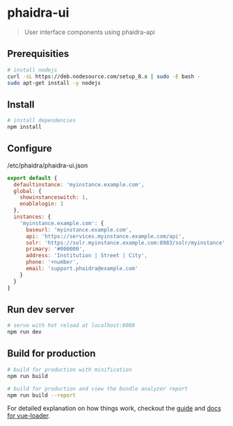 # phaidra-ui

> User interface components using phaidra-api

## Prerequisities

``` bash
# install nodejs
curl -sL https://deb.nodesource.com/setup_8.x | sudo -E bash -
sudo apt-get install -y nodejs
```

## Install

``` bash
# install dependencies
npm install
```

## Configure

/etc/phaidra/phaidra-ui.json
```js
export default {
  defaultinstance: 'myinstance.example.com',
  global: {
    showinstanceswitch: 1,
    enablelogin: 1
  },  
  instances: {
    'myinstance.example.com': {
      baseurl: 'myinstance.example.com',
      api: 'https://services.myinstance.example.com/api',
      solr: 'https://solr.myinstance.example.com:8983/solr/myinstance',
      primary: '#000000',
      address: 'Institution | Street | City',
      phone: '+number',
      email: 'support.phaidra@example.com'
    }
  }
}
```

## Run dev server

```bash
# serve with hot reload at localhost:8080
npm run dev
```

## Build for production

```bash
# build for production with minification
npm run build

# build for production and view the bundle analyzer report
npm run build --report
```


For detailed explanation on how things work, checkout the [guide](http://vuejs-templates.github.io/webpack/) and [docs for vue-loader](http://vuejs.github.io/vue-loader).
